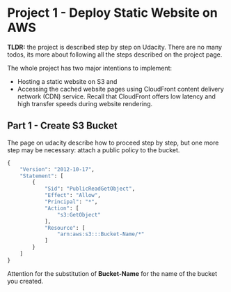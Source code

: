 # Project 1 - Deploy Static Website on AWS

**TLDR:** the project is described step by step on Udacity. There are no many todos, its more about following all the steps described on the project page.

The whole project has two major intentions to implement:

- Hosting a static website on S3 and
- Accessing the cached website pages using CloudFront content delivery network (CDN) service. Recall that CloudFront offers low latency and high transfer speeds during website rendering.

## Part 1 - Create S3 Bucket
The page on udacity describe how to proceed step by step, but one more step may be necessary: attach a public policy to the bucket.

```python
{
    "Version": "2012-10-17",
    "Statement": [
        {
            "Sid": "PublicReadGetObject",
            "Effect": "Allow",
            "Principal": "*",
            "Action": [
                "s3:GetObject"
            ],
            "Resource": [
                "arn:aws:s3:::Bucket-Name/*"
            ]
        }
    ]
}
```

Attention for the substitution of **Bucket-Name** for the name of the bucket you created.
